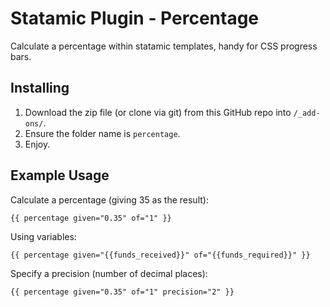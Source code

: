 Statamic Plugin - Percentage
============================

Calculate a percentage within statamic templates, handy for CSS progress bars.

## Installing

1. Download the zip file (or clone via git) from this GitHub repo into `/_add-ons/`.
2. Ensure the folder name is `percentage`.
3. Enjoy.

## Example Usage

Calculate a percentage (giving 35 as the result):
    
    {{ percentage given="0.35" of="1" }}
    
Using variables:

    {{ percentage given="{{funds_received}}" of="{{funds_required}}" }}

Specify a precision (number of decimal places):

    {{ percentage given="0.35" of="1" precision="2" }}
